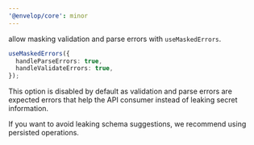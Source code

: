 ```yaml
---
'@envelop/core': minor
---
```


allow masking validation and parse errors with `useMaskedErrors`.

```ts
useMaskedErrors({
  handleParseErrors: true,
  handleValidateErrors: true,
});
```

This option is disabled by default as validation and parse errors are expected errors that help the API consumer instead of leaking secret information.

If you want to avoid leaking schema suggestions, we recommend using persisted operations.
